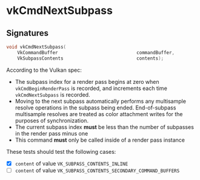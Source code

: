 # vkCmdNextSubpass

## Signatures
```c++
void vkCmdNextSubpass(
    VkCommandBuffer                             commandBuffer,
    VkSubpassContents                           contents);
```

According to the Vulkan spec:
- The subpass index for a render pass begins at zero when `vkCmdBeginRenderPass`
  is recorded, and increments each time `vkCmdNextSubpass` is recorded.
- Moving to the next subpass automatically performs any multisample resolve
  operations in the subpass being ended. End-of-subpass multisample resolves
  are treated as color attachment writes for the purposes of synchronization.
- The current subpass index **must** be less than the number of subpasses in
  the render pass minus one
- This command **must** only be called inside of a render pass instance

These tests should test the following cases:
- [x] `content` of value `VK_SUBPASS_CONTENTS_INLINE`
- [ ] `content` of value `VK_SUBPASS_CONTENTS_SECONDARY_COMMAND_BUFFERS`
